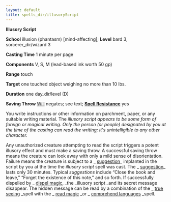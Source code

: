 ```yaml
---
layout: default
title: spells_dir/illusoryScript
---
```

 **Illusory Script**

**School** illusion (phantasm) [mind-affecting]; **Level** bard 3, sorcerer_dir/wizard 3

**Casting Time** 1 minute per page

**Components** V, S, M (lead-based ink worth 50 gp)

**Range** touch

**Target** one touched object weighing no more than 10 lbs.

**Duration** one day_dir/level (D)

**Saving Throw** [Will](../combat#_will) negates; see text; **[Spell Resistance](../glossary#_spell-resistance)** yes

You write instructions or other information on parchment, paper, or any suitable writing material. The _illusory script _appears to be some form of foreign or magical writing. Only the person (or people) designated by you at the time of the casting can read the writing; it's unintelligible to any other character_._

Any unauthorized creature attempting to read the script triggers a potent illusory effect and must make a saving throw. A successful saving throw means the creature can look away with only a mild sense of disorientation. Failure means the creature is subject to a _ [suggestion](suggestion#_suggestion)_ implanted in the script by you at the time the _illusory script_ spell was cast. The _ [suggestion](suggestion#_suggestion)_ lasts only 30 minutes. Typical _suggestions_ include “Close the book and leave,” “Forget the existence of this note,” and so forth. If successfully dispelled by _ [dispel magic](dispelMagic#_dispel-magic), _the _illusory script _and its secret message disappear. The hidden message can be read by a combination of the _ [true seeing](trueSeeing#_true-seeing) _spell with the _ [read magic](readMagic#_read-magic) _or _ [comprehend languages](comprehendLanguages#_comprehend-languages) _spell.

